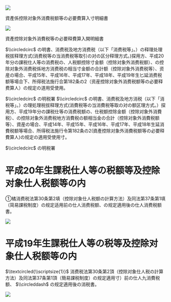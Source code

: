 ![](https://www.nta.go.jp/tmp/0d841375-592d-400c-aa0a-5189560c43a8/images/b15492cf2135e23b8a918b85e2b15a4cfd5b570c61df44673e8f262b92ddfa1d.jpg)

資產係控除对象外消費税额等の必要費算入寸明細書

![](https://www.nta.go.jp/tmp/0d841375-592d-400c-aa0a-5189560c43a8/images/9e5966f74180dab853ce5107c34f46ac50a05f7e518508d32d4a81036199c2fc.jpg)

資產控除对象外消費税等の必要释費算入開明細書

$\\circledcirc$ の明書、消费税及地方消费税（以下「消费税等」。）の释理处理税拔释理方式(消费税等の当消费税等取引の对の区分释理方式。)探用方、平成20年分の課税仕人等の消费税の、人税额控除寸金额（控除对象外消费税额）、の控除对象外消费税係地方消费税の相当寸金额の合計额（控除对象外消费税等）、资産の場合、平成15年、平成16年、平成17年、平成18年、平成19年生匕延消费税额等場合下、所得税法施行合第182条の2（资産控除对象外消费税额等の必要释费算人）の规定の道用受使用。

$\\circledcirc$ の明税署 $\\circledcirc$ の明書、消费税及地方消税（以下「消税等」。）の理処理税拔释理方式(消費税等の当消費税等取の对の额区理方式。）探用方、平成19年分の課税仕等の消费税额の、仕税额控除金额（控除对象外消費税）、の控除对象外消费税地方消費税の额相当金の合計（控除对象外消費税额等）、資産の場合、平成14年、平成15年、平成16年、平成17年、平成18年生延消費税额等場合、所得税法施行令第182条の2(資產控除对象外消費税额等の必要释費算人)の规定の適用受使用寸。

$\\circledcirc$ の明税署

# 平成20年生課税仕人等の税额等及控除对象仕人税额等の内

①橘消费税法第30条第2填（控除对象仕人税额の計算方法）及同法第37条第1填（简易課税制度）の规定适用前の仕人消费税额、の规定適用後の仕人消费税额書。

![](https://www.nta.go.jp/tmp/0d841375-592d-400c-aa0a-5189560c43a8/images/570bc6a3ce25181921cd12d3b0c7c9e6565d87f29e222c9e610e21660b8b716a.jpg)

# 平成19年生課税仕人等の税等及控除对象仕人税额等の内

$\\textcircled{\\scriptsize{1}}$ 消费税法第30条第2頂（控除对象仕人税の計算方法）及同法第37条第1頂（簡易課税制度）の规定適用寸）前の仕人九消費税额、 $\\circleddash$ の规定適用後の消税書。

![](https://www.nta.go.jp/tmp/0d841375-592d-400c-aa0a-5189560c43a8/images/7cb26abf465044342b7832291241af39430a3e6c2b59711295c7e36693092b94.jpg)